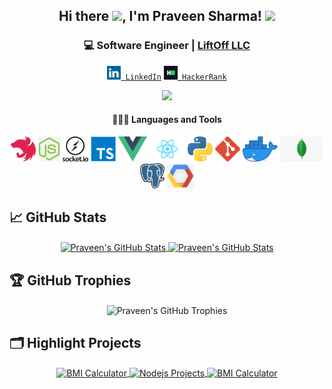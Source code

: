 <div align="center">
<h2>Hi there <img src="https://media.giphy.com/media/hvRJCLFzcasrR4ia7z/giphy.gif" width="25px">, I'm Praveen Sharma! <img src="https://media.giphy.com/media/WUlplcMpOCEmTGBtBW/giphy.gif" width="30">
</h2>
<h3> 💻 Software Engineer | <a href="https://www.liftoffllc.com">LiftOff LLC</a></h3>
<code><a href="https://www.linkedin.com/in/praveen0/" title="LinkedIn Profile"><img width="22" src="images/linkedin.svg"> LinkedIn</a></code>
<code><a href="https://www.hackerrank.com/Praveen_Sharma00" title="HackerRank Profile"><img width="22" src="images/hackerrank.png"> HackerRank</a></code>


![](https://camo.githubusercontent.com/992babdffd8c74a1502de375fbdf7e4d54773242/68747470733a2f2f6d656469612e67697068792e636f6d2f6d656469612f53576f536b4e36447854737a71494b4571762f67697068792e676966)


  #### 👨🏻‍💻 Languages and Tools <br />
  
  <code><img height="40" src="images/nestjs.png"></code>
  <code><img height="40" src="images/node.png"></code>
   <code><img height="40" src="images/socketio.png"></code>
   <code><img height="40" src="images/ts.png"></code>
   <code><img height="40" src="images/vue.png"></code>
   <code><img height="40" src="images/react.png"></code>
   <code><img height="40" src="images/python.png"></code>
   <code><img height="40" src="images/git.png"></code>
   <code><img height="40" src="images/docker.png"></code>
  <code><img height="40" src="images/mongo.png"></code>
  <code><img height="40" src="images/pg.png"></code>
  <code><img height="40" src="images/gcp.png"></code>
 </div>
 
## &#x1f4c8; GitHub Stats
<div align="center"> 
  <a href="#">
    <img align="center" src="https://github-readme-stats.vercel.app/api?username=Praveen-Sharma00&show_icons=true&count_private=true&theme=buefy&custom_title=Praveen's GitHub  stats" alt="Praveen's GitHub Stats" />
  </a>
  <a href="#" align="center">
   <img align="center" src="https://github-readme-stats.vercel.app/api/top-langs/?username=Praveen-Sharma00&layout=compact&theme=buefy" alt="Praveen's GitHub Stats" />
  </a>
</div>

## 🏆 GitHub Trophies

<p align="center">
  <img align="center" style="margin:0 auto;text-align:center;" src="https://github-profile-trophy.vercel.app/?username=Praveen-Sharma00&column=8&theme=buefy&custom_title=Praveen's GitHub stats" alt="Praveen's GitHub Trophies" />
</p>



## 🗂️ Highlight Projects

<div align="center">
  <a href="https://github.com/Praveen-Sharma00/ChatApp">
    <img align="center" src="https://github-readme-stats.vercel.app/api/pin/?username=Praveen-Sharma00&repo=ChatApp&show_icons=true&line_height=27&title_color=6aa6f8&theme=buefy" alt="BMI Calculator" />
  <a href="https://github.com/Praveen-Sharma00/nodejs-projects">
    <img align="center" src="https://github-readme-stats.vercel.app/api/pin/?username=Praveen-Sharma00&repo=nodejs-projects&show_icons=true&line_height=27&title_color=6aa6f8&icon_color=6aa6f8&theme=buefy" alt="Nodejs Projects" />
  </a>
  <a href="https://github.com/Praveen-Sharma00/BMI-Calcuator">
    <img align="center" src="https://github-readme-stats.vercel.app/api/pin/?username=Praveen-Sharma00&repo=BMI-Calcuator&show_icons=true&line_height=27&title_color=6aa6f8&theme=buefy" alt="BMI Calculator" />
  </a>
</div>
